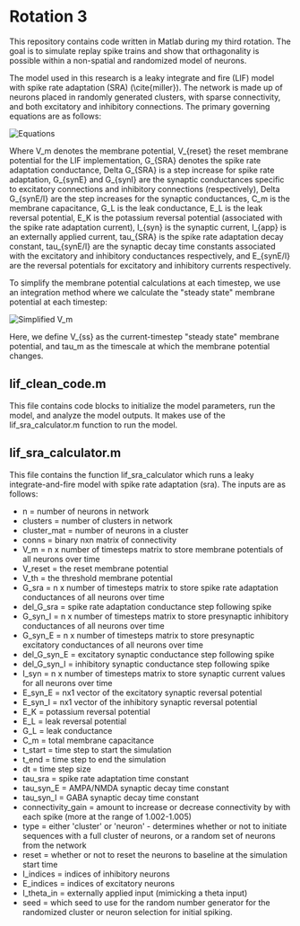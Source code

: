 # Rotation 3
 This repository contains code written in Matlab during my third rotation. The goal is to simulate replay spike trains and show that orthagonality is possible within a non-spatial and randomized model of neurons.
 
 The model used in this research is a leaky integrate and fire (LIF) model with spike rate adaptation (SRA) (\cite{miller}). The network is made up of neurons placed in randomly generated clusters, with sparse connectivity, and both excitatory and inhibitory connections. The primary governing equations are as follows:
 
 ![Equations](https://github.com/hfgem/PhD-Code/tree/master/rotation_3/images/equations.png)
 
 Where V_m denotes the membrane potential, V_{reset} the reset membrane potential for the LIF implementation, G_{SRA} denotes the spike rate adaptation conductance, Delta G_{SRA} is a step increase for spike rate adaptation, G_{synE} and G_{synI} are the synaptic conductances specific to excitatory connections and inhibitory connections (respectively), Delta G_{synE/I} are the step increases for the synaptic conductances, C_m is the membrane capacitance, G_L is the leak conductance, E_L is the leak reversal potential, E_K is the potassium reversal potential (associated with the spike rate adaptation current), I_{syn} is the synaptic current, I_{app} is an externally applied current, tau_{SRA} is the spike rate adaptation decay constant, tau_{synE/I} are the synaptic decay time constants associated with the excitatory and inhibitory conductances respectively, and E_{synE/I} are the reversal potentials for excitatory and inhibitory currents respectively.
 
 To simplify the membrane potential calculations at each timestep, we use an integration method where we calculate the "steady state" membrane potential at each timestep:
 
 ![Simplified V_m](https://github.com/hfgem/PhD-Code/tree/master/rotation_3/images/simplified_V_m.png)
 
 Here, we define V_{ss} as the current-timestep "steady state" membrane potential, and tau_m as the timescale at which the membrane potential changes.
 

 ## lif_clean_code.m
 This file contains code blocks to initialize the model parameters, run the model, and analyze the model outputs. It makes use of the lif_sra_calculator.m function to run the model.
 
 ## lif_sra_calculator.m
 This file contains the function lif_sra_calculator which runs a leaky integrate-and-fire model with spike rate adaptation (sra). The inputs are as follows:
 * n = number of neurons in network
 * clusters = number of clusters in network
 * cluster_mat = number of neurons in a cluster
 * conns = binary nxn matrix of connectivity
 * V_m = n x number of timesteps matrix to store membrane potentials of all neurons over time
 * V_reset = the reset membrane potential
 * V_th = the threshold membrane potential
 * G_sra = n x number of timesteps matrix to store spike rate adaptation conductances of all neurons over time
 * del_G_sra = spike rate adaptation conductance step following spike
 * G_syn_I = n x number of timesteps matrix to store presynaptic inhibitory conductances of all neurons over time
 * G_syn_E = n x number of timesteps matrix to store presynaptic excitatory conductances of all neurons over time
 * del_G_syn_E = excitatory synaptic conductance step following spike
 * del_G_syn_I = inhibitory synaptic conductance step following spike
 * I_syn = n x number of timesteps matrix to store synaptic current values for all neurons over time
 * E_syn_E = nx1 vector of the excitatory synaptic reversal potential
 * E_syn_I = nx1 vector of the inhibitory synaptic reversal potential
 * E_K = potassium reversal potential
 * E_L = leak reversal potential
 * G_L = leak conductance
 * C_m = total membrane capacitance
 * t_start = time step to start the simulation
 * t_end = time step to end the simulation
 * dt = time step size
 * tau_sra = spike rate adaptation time constant
 * tau_syn_E = AMPA/NMDA synaptic decay time constant
 * tau_syn_I = GABA synaptic decay time constant
 * connectivity_gain = amount to increase or decrease connectivity by with each spike (more at the range of 1.002-1.005)
 * type = either 'cluster' or 'neuron' - determines whether or not to initiate sequences with a full cluster of neurons, or a random set of neurons from the network
 * reset = whether or not to reset the neurons to baseline at the simulation start time
 * I_indices = indices of inhibitory neurons
 * E_indices = indices of excitatory neurons
 * I_theta_in = externally applied input (mimicking a theta input)
 * seed = which seed to use for the random number generator for the randomized cluster or neuron selection for initial spiking.
